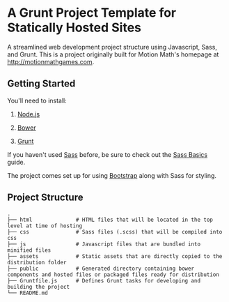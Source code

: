 # A Grunt Project Template for Statically Hosted Sites

A streamlined web development project structure using Javascript, Sass, and Grunt. This is a project originally built for Motion Math's homepage at <http://motionmathgames.com>. 

## Getting Started

You'll need to install:

1. [Node.js](https://nodejs.org/en/)

2. [Bower](http://bower.io/)

3. [Grunt](http://gruntjs.com/)


If you haven't used [Sass](http://sass-lang.com) before, be sure to check out the [Sass Basics](http://sass-lang.com/guide) guide.

The project comes set up for using [Bootstrap](http://getbootstrap.com/) along with Sass for styling. 


## Project Structure

    .
    ├── html              # HTML files that will be located in the top level at time of hosting
    ├── css               # Sass files (.scss) that will be compiled into css
    ├── js                # Javascript files that are bundled into minified files
    ├── assets            # Static assets that are directly copied to the distribution folder
    ├── public            # Generated directory containing bower components and hosted files or packaged files ready for distribution
    ├── Gruntfile.js      # Defines Grunt tasks for developing and building the project
    └── README.md


